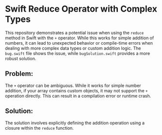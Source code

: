 # Swift Reduce Operator with Complex Types

This repository demonstrates a potential issue when using the `reduce` method in Swift with the `+` operator. While this works for simple addition of numbers, it can lead to unexpected behavior or compile-time errors when dealing with more complex data types or custom addition logic.  The `bug.swift` file shows the issue, while `bugSolution.swift` provides a more robust solution.

## Problem:

The `+` operator can be ambiguous. While it works for simple number addition, if your array contains custom objects, it may not support the `+` operation directly. This can result in a compilation error or runtime crash. 

## Solution:

The solution involves explicitly defining the addition operation using a closure within the `reduce` function.